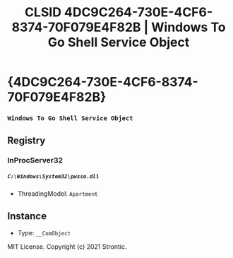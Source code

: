﻿---
title: "CLSID 4DC9C264-730E-4CF6-8374-70F079E4F82B | Windows To Go Shell Service Object"
excerpt: What is COM-Object CLSID 4DC9C264-730E-4CF6-8374-70F079E4F82B?
---

# {4DC9C264-730E-4CF6-8374-70F079E4F82B}

### `Windows To Go Shell Service Object`

## Registry


### InProcServer32

##### `C:\Windows\System32\pwsso.dll`
* ThreadingModel: `Apartment`

## Instance

* Type: `__ComObject`

MIT License. Copyright (c) 2021 Strontic.


